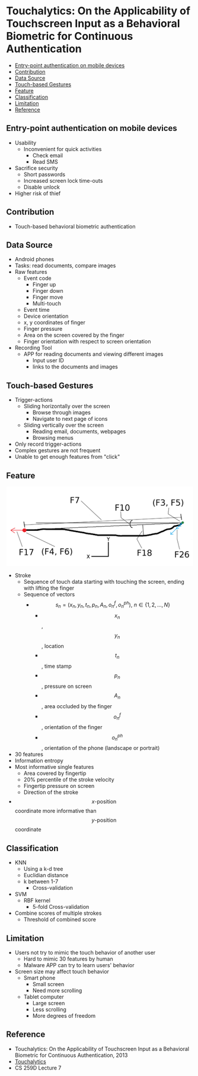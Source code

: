 # Touchalytics: On the Applicability of Touchscreen Input as a Behavioral Biometric for Continuous Authentication

<!-- TOC -->

- [Entry-point authentication on mobile devices](#entry-point-authentication-on-mobile-devices)
- [Contribution](#contribution)
- [Data Source](#data-source)
- [Touch-based Gestures](#touch-based-gestures)
- [Feature](#feature)
- [Classification](#classification)
- [Limitation](#limitation)
- [Reference](#reference)

<!-- /TOC -->

## Entry-point authentication on mobile devices

* Usability
    * Inconvenient for quick activities
        * Check email
        * Read SMS
* Sacrifice security
    * Short passwords
    * Increased screen lock time-outs
    * Disable unlock
* Higher risk of thief

## Contribution

* Touch-based behavioral biometric authentication

## Data Source

* Android phones
* Tasks: read documents, compare images
* Raw features
    * Event code
        * Finger up
        * Finger down
        * Finger move
        * Multi-touch
    * Event time
    * Device orientation
    * x, y coordinates of finger
    * Finger pressure
    * Area on the screen covered by the finger
    * Finger orientation with respect to screen orientation
* Recording Tool
    * APP for reading documents and viewing different images
        * Input user ID
        * links to the documents and images

## Touch-based Gestures

* Trigger-actions
    * Sliding horizontally over the screen
        * Browse through images
        * Navigate to next page of icons
    * Sliding vertically over the screen
        * Reading email, documents, webpages
        * Browsing menus
* Only record trigger-actions
* Complex gestures are not frequent
* Unable to get enough features from "click"

## Feature

![Features of a stroke](images/Touchalytics_Stroke.png)

* Stroke
    * Sequence of touch data starting with touching the screen, ending with lifting the finger
    * Sequence of vectors
        * $$s_n = (x_n, y_n, t_n, p_n, A_n, o_n^f, o_n^{ph}),\ n \in \{1, 2, ..., N\}$$
            * $$x_n$$, $$y_n$$, location
            * $$t_n$$, time stamp
            * $$p_n$$, pressure on screen
            * $$A_n$$, area occluded by the finger
            * $$o_n^f$$, orientation of the finger
            * $$o_n^{ph}$$, orientation of the phone (landscape or portrait)
* 30 features
* Information entropy
* Most informative single features
    * Area covered by fingertip
    * 20% percentile of the stroke velocity
    * Fingertip pressure on screen
    * Direction of the stroke
* $$x\text{-position}$$ coordinate more informative than $$y\text{-position}$$ coordinate

## Classification

* KNN
    * Using a k-d tree
    * Euclidian distance
    * k between 1-7
        * Cross-validation
* SVM
    * RBF kernel
        * 5-fold Cross-validation
* Combine scores of multiple strokes
    * Threshold of combined score

## Limitation

* Users not try to mimic the touch behavior of another user
    * Hard to mimic 30 features by human
    * Malware APP can try to learn users' behavior
* Screen size may affect touch behavior
    * Smart phone
        * Small screen
        * Need more scrolling
    * Tablet computer
        * Large screen
        * Less scrolling
        * More degrees of freedom

## Reference

* Touchalytics: On the Applicability of Touchscreen Input as a Behavioral Biometric for Continuous Authentication, 2013
* [Touchalytics](http://www.mariofrank.net/touchalytics/index.html)
* CS 259D Lecture 7
